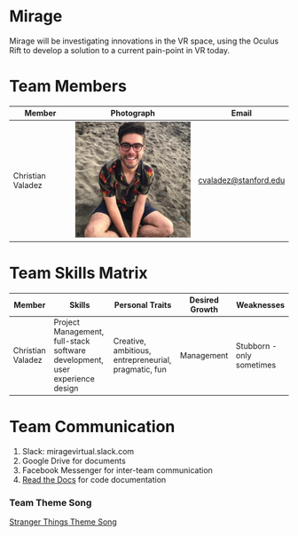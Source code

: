 # Mirage

Mirage will be investigating innovations in the VR space, using the Oculus Rift to develop a solution to a current pain-point in VR today. 

# Team Members 
| Member | Photograph | Email |
| --- | --- | --- |
Christian Valadez | ![Christian](./teamImages/christianValadez.png) | cvaladez@stanford.edu | 

# Team Skills Matrix
| Member | Skills | Personal Traits | Desired Growth | Weaknesses
| --- | --- | --- | --- | ---
Christian Valadez | Project Management, full-stack software development, user experience design | Creative, ambitious, entrepreneurial, pragmatic, fun | Management | Stubborn - only sometimes

# Team Communication
1. Slack: miragevirtual.slack.com 
2. Google Drive for documents 
3. Facebook Messenger for inter-team communication
4. [Read the Docs](https://readthedocs.org) for code documentation

### Team Theme Song
[Stranger Things Theme Song](https://www.youtube.com/watch?v=-RcPZdihrp4) 